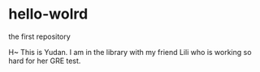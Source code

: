 # hello-wolrd
the first repository

H~ This is Yudan. I am in the library with my friend Lili who is working so hard for her GRE test.
